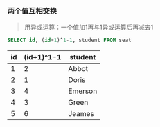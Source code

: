 ### 两个值互相交换
 >用异或运算：一个值加1再与1异或运算后再减去1
```sql
SELECT id, (id+1)^1-1, student FROM seat
```
| id | (id+1)^1-1 | student |
|----|------------|---------|
| 1  | 2          | Abbot   |
| 2  | 1          | Doris   |
| 3  | 4          | Emerson |
| 4  | 3          | Green   |
| 5  | 6          | Jeames  |
